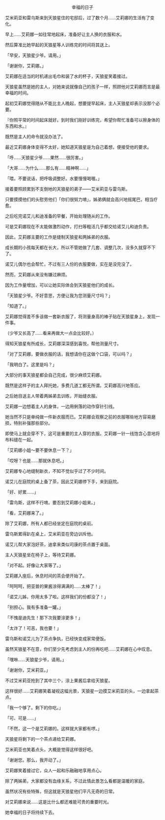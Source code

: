 <p align="center">幸福的日子</p>

艾米莉亚和雷乌斯来到天狼星住的宅邸后，过了数个月……艾莉娜的生活有了变化。

早上……艾莉娜一如往常地起床，准备好让主人换的衣服和水。

然后算准比她早起的天狼星等人训练完的时间将其送上。

「早安，天狼星少爷。请用。」

「谢谢你，艾莉娜。」

艾莉娜在适当的时机递出毛巾和装了水的杯子，天狼星笑着接过。

天狼星虽然是她的主人，对她来说就像自己的孩子一样，照顾他对艾莉娜而言是最幸福的时间。

起初艾莉娜觉得随从不能比主人晚起，想要提早起床，主人天狼星却表示没那个必要。

『你照平常的时间起床就好。到时我们刚好训练完，希望你帮忙准备可以擦身体的东西和水。』

既然是主人的命令就没办法了。

最近艾莉娜身体变得不太好，她知道天狼星是为自己着想，便接受他的要求。

「呼……天狼星少爷……果然……很厉害。」

「大哥……为什么……那么有……精神啊……」

「喂，不要说话，把呼吸调整好。水要慢慢喝喔。」

接着要照顾累到不支倒地的天狼星的弟子——艾米莉亚与雷乌斯。

只要摸摸他们的头慰劳他们「你们很努力唷」，姊弟俩就会高兴地摇尾巴，相当疗愈。

之后吃完诺艾儿和迪准备的早餐，开始处理随从的工作。

可是艾莉娜现在不太能做激烈动作，打扫等粗活几乎都交给诺艾儿和迪负责。

因此，艾莉娜主要的工作是缝制天狼星和两姊弟的衣服。

成长期的小孩每天都在长大，所以不管她做了几套、调整几次，没多久就穿不下了。

诺艾儿偶尔也会帮忙，不过有三人份的衣服要做，实在是没完没了。

然而，艾莉娜从来没有嫌过麻烦。

因为工作量增加，可以让她实际体会到天狼星他们的成长。

「天狼星少爷。不好意思，方便让我为您测量尺寸吗？」

「知道了。」

艾莉娜觉得差不多该做一套新衣服了，将测量身高的棒子贴在天狼星身上，发现一件事。

（少爷又长高了……看来再做大一点会比较好。）

得知天狼星有所成长，艾莉娜深深感到喜悦，帮他测量尺寸。

「对了艾莉娜，要做衣服的话，我想请你在这做个口袋，可以吗？」

「我明白了。这里是吗？」

大部分的事天狼星都会自己完成，很少麻烦艾莉娜。

既然是这样子的主人拜托她，多费几道工都无所谓。艾莉娜高兴地答应。

之后她目送主人带着两姊弟去训练，开始缝衣服。

艾莉娜一边想着主人的身体，一边用俐落的动作穿针引线。

她当然不只是单纯做一件新衣服而已。艾莉娜会观察之前的衣服哪些地方容易磨损，特别补强那些部分。

即使马上就会穿不下，这可是重要的主人穿的衣服。艾莉娜一针一线饱含心意地将布料缝在一起。

「艾莉娜小姐～要不要休息一下？」

「哎呀？也是……那就休息吧。」

艾莉娜专心地缝制新衣，不知不觉似乎过了不少时间。

诺艾儿在庭院的桌上备了茶，因此艾莉娜停下手，来到庭院。

「好、好累……」

「雷乌斯，这样不行唷。要忍到艾莉娜小姐来。」

「看，艾莉娜来了。」

除了艾莉娜，所有人都已经坐定在庭院的桌前。

雷乌斯累得趴在桌上，艾米莉亚在旁边训斥他。

诺艾儿帮大家泡好茶，迪拿来类似司康的茶点置于桌面。

主人天狼星坐在椅子上，等待艾莉娜。

「对不起。好像让大家等了。」

艾莉娜入座后，休息时间的茶会便开始了。

「呵呵呵，把亚普的果酱涂得满满的……太棒了！」

「诺艾儿姊，你用太多了啦。这样我们的份都没了！」

「别担心。我有多准备一罐。」

「不愧是迪先生！那下次我要涂更多！」

「太诈了！可恶，我也要！」

雷乌斯和诺艾儿为了茶点争执，已经快变成家常便饭。

虽然天狼星不在意，你们至少先考虑到主人的份再吃吧……艾莉娜在心中叹息。

「嘿咻……天狼星少爷，请用。」

「谢谢你，艾米莉亚。」

不过艾米莉亚抢到了其中三个，涂上果酱后拿给天狼星。

这样很好……艾莉娜笑着凝视这幅光景，天狼星一边摸艾米莉亚的头，一边拿起茶点。

「我一个够了。剩下的你吃。」

「可、可是……」

「不然，这一个是艾莉娜的。这样就大家都有啰。」

天狼星将剩下的一个茶点递给艾莉娜。

艾米莉亚也笑着点头，大概是觉得这样很好吧。

「谢谢您。那么，我开动了。」

艾莉娜笑着接过它，众人一起和乐融融地享用点心。

除了两姊弟，大家都没有血缘关系，不过此情此景怎么看都是温暖的家庭。

虽然状况有些特殊，但这就是天狼星他们平凡无奇的日常。

对艾莉娜来说……这是比什么都还难能可贵的重要时光。

她幸福的日子将持续下去。

